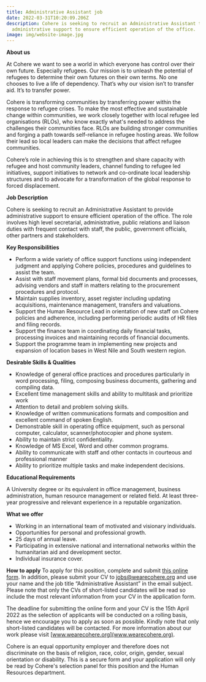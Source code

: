 ```yaml
---
title: Administrative Assistant job
date: 2022-03-31T10:20:09.206Z
description: Cohere is seeking to recruit an Administrative Assistant to provide
  administrative support to ensure efficient operation of the office.
image: img/website-image.jpg
---
```

**About us**

At Cohere we want to see a world in which everyone has control over their own future. Especially refugees. Our mission is to unleash the potential of refugees to determine their own futures on their own terms. No one chooses to live a life of dependency. That’s why our vision isn’t to transfer aid. It’s to transfer power.

Cohere is transforming communities by transferring power within the response to refugee crises. To make the most effective and sustainable change within communities, we work closely together with local refugee led organisations (RLOs), who know exactly what's needed to address the challenges their communities face. RLOs are building stronger communities and forging a path towards self-reliance in refugee hosting areas. We follow their lead so local leaders can make the decisions that affect refugee communities. 

Cohere’s role in achieving this is to strengthen and share capacity with refugee and host community leaders, channel funding to refugee led initiatives, support initiatives to network and co-ordinate local leadership structures and to advocate for a transformation of the global response to forced displacement.

**Job Description**

Cohere is seeking to recruit an Administrative Assistant to provide administrative support to ensure efficient operation of the office. The role involves high level secretarial, administrative, public relations and liaison duties with frequent contact with staff, the public, government officials, other partners and stakeholders.

**Key Responsibilities**

* Perform a wide variety of office support functions using independent judgment and applying Cohere policies, procedures and guidelines to assist the team.
* Assist with staff movement plans,  formal bid documents and processes, advising vendors and staff in matters relating to the procurement  procedures and protocol.
* Maintain supplies inventory, asset register including updating acquisitions, maintenance management, transfers and  valuations.
* Support the Human Resource Lead  in orientation of new staff  on Cohere policies and adherence, including performing periodic audits of HR files and filing records.
* Support the finance team in coordinating daily financial tasks, processing invoices and maintaining  records of financial documents.
* Support the programme team in implementing new projects and expansion of location bases in  West Nile and South western region.

**Desirable Skills & Qualities**

* Knowledge of general office practices and procedures particularly in word processing, filing, composing business documents, gathering and compiling data.
* Excellent time management skills and ability to multitask and prioritize work
* Attention to detail and problem solving skills.
* Knowledge of written communications formats and composition and excellent command of spoken English.
* Demonstrable skill in operating office equipment, such as personal computer, calculator, scanner/photocopier and phone system.
* Ability to maintain strict confidentiality.
* Knowledge of MS Excel, Word and other common programs.
* Ability to communicate with staff and other contacts in courteous and professional manner
* Ability to prioritize multiple tasks and  make independent decisions.

**Educational Requirements**

A University degree or its equivalent  in office management, business administration, human resource management or related field.
At least three-year progressive and relevant experience in a reputable organization.

**What we offer**

* Working in an international team of motivated and visionary individuals.
* Opportunities for personal and professional growth.
* 25 days of annual leave.
* Participating in extensive national and international networks within the humanitarian aid and development sector.
* Individual insurance cover.

**How to apply**
To apply for this position, complete and submit [this online form](https://docs.google.com/forms/d/1C7Z76sCH0qV7fCZ7wOuhgXuD_0_H--4vjGqSPsvywlo/edit). In addition, please submit your CV to jobs@wearecohere.org and use your name and the job title “Administrative Assistant” in the email subject. Please note that only the CVs of short-listed candidates will be read so include the most relevant information from your CV in the application form.

The deadline for submitting the online form and your CV  is the 15th April 2022 as the selection of applicants will be conducted on a rolling basis, hence we encourage you to apply as soon as possible. Kindly note that only short-listed candidates will be contacted. For more information about our work please visit [www.wearecohere.org](www.wearecohere.org).

Cohere is an equal opportunity employer and therefore does not discriminate on the basis of religion, race, color, origin, gender, sexual orientation or disability. This is a secure form and your application will only be read by Cohere's selection panel for this position and the Human Resources department.